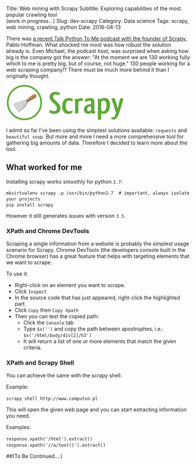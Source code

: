 Title: Web mining with Scrapy
Subtitle: Exploring capabilities of the most popular crawling tool <br/>(work in progress...)
Slug: dev-scrapy
Category: Data science
Tags: scrapy, web mining, crawling, python
Date: 2016-04-13



There was [a recent Talk Python To Me podcast with the founder of Scrapy](https://talkpython.fm/episodes/show/50/web-scraping-at-scale-with-scrapy-and-scrapinghub), Pablo Hoffman.
What shocked me most was how robust the solution already is. Even Michael, the podcast host, was surprised when asking
how big is the company got the answer: "At the moment we are 130 working fully which to me is pretty big, but of course, not huge."
130 people working for a web scraping company!? There must be much more behind it than I originally thought.

![Scrapy Logo](images/scrapylogo.png)

I admit so far I've been using the simplest solutions available: `requests` and `beautiful soup`.
But more and more I need a more comprehensive tool for gathering big amounts of data.
Therefore I decided to learn more about the tool.

What worked for me
------------------

Installing scrapy works smoothly for python `2.7`:

```
mkvirtualenv scrapy -p /usr/bin/python2.7  # important, always isolate your projects
pip install scrapy
```

However it still generates issues with version `3.5`.

### XPath and Chrome DevTools

Scraping a single information from a website is probably the simplest usage scenario for Scrapy.
Chrome DevTools (the developers console built in the Chrome browser) has a great feature that helps with targeting elements that we
want to scrape.

To use it:

* Right-click on an element you want to scrape.
* Click `Inspect`
* In the source code that has just appeared, right-click the highlighted part.
* Click `Copy` then `Copy Xpath`
* Then you can test the copied path:
  * Click the `Console` tab
  * Type `$x('')` and copy the path between apostrophes, i.e.: `$x('/html/body/div[2]/h3')`
  * It will return a list of one or more elements that match the given criteria.

### XPath and Scrapy Shell

You can achieve the same with the scrapy shell.

Example:

`scrapy shell http://www.computon.pl`

This will open the given web page and you can start extracting information you need.

Examples:

`response.xpath('/html').extract()`
`response.xpath('//a/text()').extract()`

##(To Be Continued....)